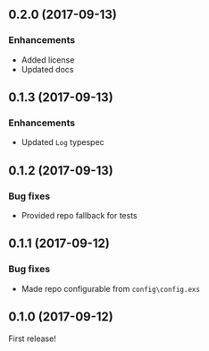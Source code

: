 ## 0.2.0 (2017-09-13)

### Enhancements

  * Added license
  * Updated docs

## 0.1.3 (2017-09-13)

### Enhancements

  * Updated `Log` typespec

## 0.1.2 (2017-09-13)

### Bug fixes

  * Provided repo fallback for tests

## 0.1.1 (2017-09-12)

### Bug fixes

  * Made repo configurable from `config\config.exs`


## 0.1.0 (2017-09-12)

First release!
